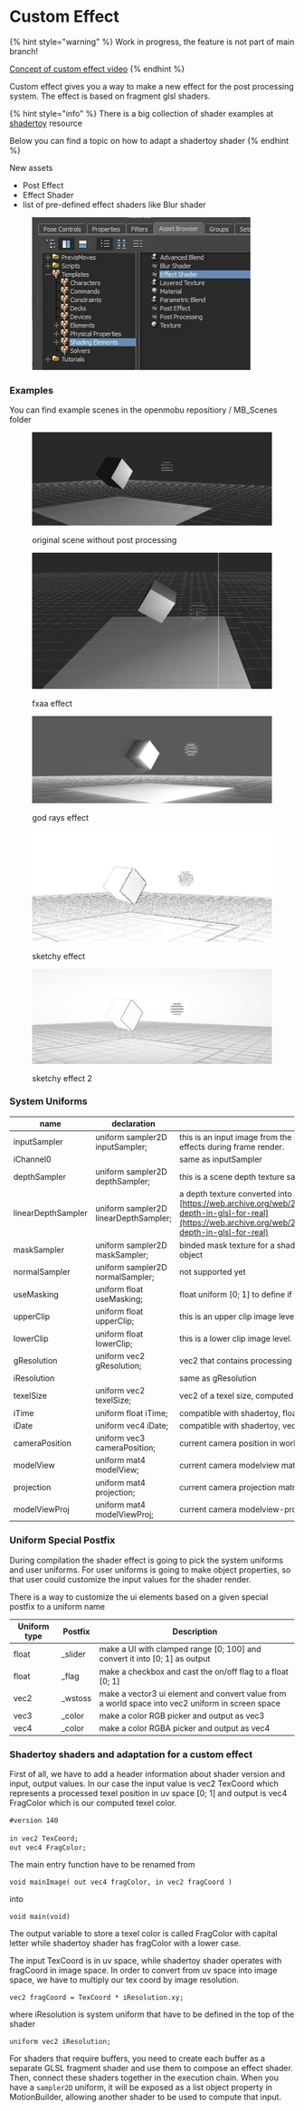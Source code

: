 # Custom Effect

{% hint style="warning" %}
Work in progress, the feature is not part of main branch!

[Concept of custom effect video](https://youtu.be/muRfrkq16Bc)
{% endhint %}

Custom effect gives you a way to make a new effect for the post processing system. The effect is based on fragment glsl shaders.

{% hint style="info" %}
There is a big collection of shader examples at [shadertoy](https://shadertoy.com/) resource

Below you can find a topic on how to adapt a shadertoy shader
{% endhint %}



New assets

* Post Effect&#x20;
* Effect Shader
* list of pre-defined effect shaders like Blur shader

<figure><img src="../../../.gitbook/assets/customeffect_assets.jpg" alt=""><figcaption></figcaption></figure>



### Examples

You can find example scenes in the openmobu repositiory / MB\_Scenes folder

<figure><img src="../../../.gitbook/assets/customeffect_originalImage.jpg" alt=""><figcaption><p>original scene without post processing</p></figcaption></figure>

<div><figure><img src="../../../.gitbook/assets/customeffect_fxaa.jpg" alt=""><figcaption><p>fxaa effect</p></figcaption></figure> <figure><img src="../../../.gitbook/assets/customeffect_godrays.jpg" alt=""><figcaption><p>god rays effect</p></figcaption></figure> <figure><img src="../../../.gitbook/assets/customeffect_sketchy.jpg" alt=""><figcaption><p>sketchy effect</p></figcaption></figure> <figure><img src="../../../.gitbook/assets/customeffect_sketchy2.jpg" alt=""><figcaption><p>sketchy effect 2</p></figcaption></figure></div>





### System Uniforms

| name               | declaration                           | description                                                                                                                                                                                                                                                  |
| ------------------ | ------------------------------------- | ------------------------------------------------------------------------------------------------------------------------------------------------------------------------------------------------------------------------------------------------------------ |
| inputSampler       | uniform sampler2D inputSampler;       | this is an input image from the processing chain. The image of all previous applied effects during frame render.                                                                                                                                             |
| iChannel0          |                                       | same as inputSampler                                                                                                                                                                                                                                         |
| depthSampler       | uniform sampler2D depthSampler;       | this is a scene depth texture sampler, based on scene raw depth information                                                                                                                                                                                  |
| linearDepthSampler | uniform sampler2D linearDepthSampler; | a depth texture converted into a linear space [https://web.archive.org/web/20130416194336/http://olivers.posterous.com/linear-depth-in-glsl-for-real](https://web.archive.org/web/20130416194336/http://olivers.posterous.com/linear-depth-in-glsl-for-real) |
| maskSampler        | uniform sampler2D maskSampler;        | binded mask texture for a shader processing. mask is defined per post processing object                                                                                                                                                                      |
| normalSampler      | uniform sampler2D normalSampler;      | not supported yet                                                                                                                                                                                                                                            |
| useMasking         | uniform float useMasking;             | float uniform \[0; 1] to define if the mask have to be used                                                                                                                                                                                                  |
| upperClip          | uniform float upperClip;              | this is an upper clip image level. defined in a texture coord space to skip processing                                                                                                                                                                       |
| lowerClip          | uniform float lowerClip;              | this is a lower clip image level. defined in a texture coord space to skip processing                                                                                                                                                                        |
| gResolution        | uniform vec2 gResolution;             | vec2 that contains processing absolute resolution, like 1920x1080                                                                                                                                                                                            |
| iResolution        |                                       | same as gResolution                                                                                                                                                                                                                                          |
| texelSize          | uniform vec2 texelSize;               | vec2 of a texel size, computed as 1/resolution                                                                                                                                                                                                               |
| iTime              | uniform float iTime;                  | compatible with shadertoy, float, shader playback time (in seconds)                                                                                                                                                                                          |
| iDate              | uniform vec4 iDate;                   | compatible with shadertoy, vec4, (year, month, day, time in seconds)                                                                                                                                                                                         |
| cameraPosition     | uniform vec3 cameraPosition;          | current camera position in world space                                                                                                                                                                                                                       |
| modelView          | uniform mat4 modelView;               | current camera modelview matrix                                                                                                                                                                                                                              |
| projection         | uniform mat4 projection;              | current camera projection matrix                                                                                                                                                                                                                             |
| modelViewProj      | uniform mat4 modelViewProj;           | current camera modelview-projection matrix                                                                                                                                                                                                                   |



### Uniform Special Postfix

During compilation the shader effect is going to pick the system uniforms and user uniforms. For user uniforms is going to make object properties, so that user could customize the input values for the shader render.

There is a way to customize the ui elements based on a given special postfix to a uniform name

| Uniform type | Postfix  | Description                                                                                      |
| ------------ | -------- | ------------------------------------------------------------------------------------------------ |
| float        | \_slider | make a UI with clamped range \[0; 100] and convert it into \[0; 1] as output                     |
| float        | \_flag   | make a checkbox and cast the on/off flag to a float \[0; 1]                                      |
| vec2         | \_wstoss | make a vector3 ui element and convert value from a world space into vec2 uniform in screen space |
| vec3         | \_color  | make a color RGB picker and output as vec3                                                       |
| vec4         | \_color  | make a color RGBA picker and output as vec4                                                      |





### Shadertoy shaders and adaptation for a custom effect

First of all, we have to add a header information about shader version and input, output values. In our case the input value is vec2 TexCoord which represents a processed texel position in uv space \[0; 1] and output is vec4 FragColor which is our computed texel color.

```
#version 140

in vec2 TexCoord;
out vec4 FragColor;
```

The main entry function have to be renamed from&#x20;

```
void mainImage( out vec4 fragColor, in vec2 fragCoord )
```

into

```
void main(void)
```

The output variable to store a texel color is called FragColor with capital letter while shadertoy shader has fragColor with a lower case.

The input TexCoord is in uv space, while shadertoy shader operates with fragCoord in image space. In order to convert from uv space into image space, we have to multiply our tex coord by image resolution.

```
vec2 fragCoord = TexCoord * iResolution.xy;
```

where iResolution is system uniform that have to be defined in the top of the shader

```
uniform vec2 iResolution;
```

For shaders that require buffers, you need to create each buffer as a separate GLSL fragment shader and use them to compose an effect shader. Then, connect these shaders together in the execution chain. When you have a `sampler2D` uniform, it will be exposed as a list object property in MotionBuilder, allowing another shader to be used to compute that input.



